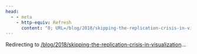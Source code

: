 ```yaml
---
head:
  - - meta
    - http-equiv: Refresh
      content: "0; URL=/blog/2018/skipping-the-replication-crisis-in-visualization"
---
```


Redirecting to <a href="/blog/2018/skipping-the-replication-crisis-in-visualization">/blog/2018/skipping-the-replication-crisis-in-visualization</a>…